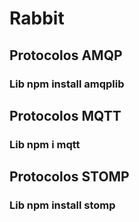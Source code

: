 # Rabbit

## Protocolos AMQP
### Lib npm install amqplib

## Protocolos MQTT
### Lib npm i mqtt

## Protocolos STOMP 
### Lib npm install stomp